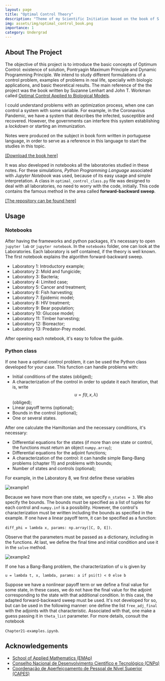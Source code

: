```yaml
---
layout: page
title: "Optimal Control Theory"
description: "Theme of my Scientific Initiation based on the book of S. Lenhart and J. Workman. It was developed a reference text in portuguese and notebooks with applications in the topics."
img: assets/img/optimal_control_book.png
importance: 1
category: Undergrad
---
```


## About The Project

The objective of this project is to introduce the basic concepts of Optimum Control: existence of solution, Pontryagin Maximum Principle and Dynamic  Programming Principle. 
We intend to study different formulations of a control problem, examples of problems in real life, specially with biologic applications, and basic theoretical results. 
The main reference of the the project was the book written by Suzanne Lenhart and John T. Workman called
[Optimal Control Applied to Biological Models](https://www.routledge.com/Optimal-Control-Applied-to-Biological-Models/Lenhart-Workman/p/book/9781584886402#:~:text=Optimal%20Control%20Applied%20to%20Biological%20Models%20thoroughly%20develops%20the%20mathematical,this%20theory%20to%20biological%20models.&text=In%20addition%2C%20the%20authors%20introduce,partial%20differential%20equations%20(PDEs).).

I could understand problems with an optimization process, when one can control a system with some variable. 
For example, in the Coronavirus Pandemic, we have a system that describes the infected, susceptible and recovered. 
However, the governments can interfere this system establishing a *lockdown* or starting an immunization. 

Notes were produced on the subject in book form written in portuguese language, in order to serve as a reference in this language to start the studies in this topic. 

[[Download the book here]](https://github.com/lucasmoschen/Optimal_Control_Biological/blob/master/notes/book.pdf)

It was also developed in notebooks all the laboratories studied in these notes. 
For these simulations, *Python Programming Language* associated with *Jupyter Notebook* was used, because of its easy usage and simple interpretation. 
A class in `optimal_control_class.py` file was designed to deal with all laboratories, no need to worry with the code, initially. 
This code contains the famous method in the area called **forward-backward sweep**.

[[The repository can be found here]](https://github.com/lucasmoschen/optimal-control-biological)

## Usage

### Notebooks 

After having the frameworks and python packages, it's necessary to open `jupyter lab` or `jupyter notebook`. 
In the `notebooks` folder, one can look at the Laboratories. 
Each laboratory is self contained, if the theory is well known. 
The first notebook explains the algorithm forward-backward sweep. 

- Laboratory 1: Introductory example; 
- Laboratory 2: Mold and fungicide;
- Laboratory 3: Bacteria; 
- Laboratory 4: Limited case; 
- Laboratory 5: Cancer and treatment; 
- Laboratory 6: Fish harvesting; 
- Laboratory 7: Epidemic model; 
- Laboratory 8: HIV treatment; 
- Laboratory 9: Bear population; 
- Laboratory 10: Glucose model; 
- Laboratory 11: Timber harvesting; 
- Laboratory 12: Bioreactor; 
- Laboratory 13: Predator-Prey model. 

After opening each notebook, it's easy to follow the guide. 

### Python class

If one have a optimal control problem, it can be used the Python class developed for your case. 
This function can handle problems with: 

- Initial conditions of the states (obliged); 
- A characterization of the control in order to update it each iteration, that is, write $$u = f(t, x, \lambda)$$ (obliged); 
- Linear payoff terms (optional); 
- Bounds in the control (optional); 
- One or several states.

After one calculate the Hamiltonian and the necessary conditions, it's necessary: 

- Differential equations for the states (if more than one state or control, the functions must return an object `numpy.array`); 
- Differential equations for the adjoint functions; 
- A characterization of the control: it can handle simple Bang-Bang problems (chapter 11) and problems with bounds; 
- Number of states and controls (optional); 

For example, in the Laboratory 8, we first define these variables 

![example1](/assets/images/example-1.png)

Because we have more than one state, we specify `n_states = 3`. We also specify the bounds. 
The bounds must be specified as a list of tuples for each control and `numpy.inf` is a possibility. 
However, the control's characterization must be written including the bounds as specified in the example. 
If one have a linear payoff term, it can be specified as a function: 

`diff_phi = lambda x, params: np.array([C, D, E])`. 

Observe that the parameters must be passed as a dictionary, including in the functions. 
At last, we define the final time and initial condition and use it in the `solve` method. 

![example2](/assets/images/example-2.png)

If one has a Bang-Bang problem, the characterization of u is given by 

`u = lambda t, x, lambda, params: a if psi(t) < 0 else b` 

Suppose we have a nonlinear payoff term or we define a final value for some state, in these cases, we do not have the final value for the adjoint corresponding to the state with that additional condition. 
In this case, the adapted forward-backward sweep must be used. 
It's not developed for so, but can be used in the following manner: one define the list `free_adj_final` with the adjoints with that characteristic. 
Associated with that, one make a guess passing it in `theta_list` parameter. For more details, consult the notebook 

`Chapter21-examples.ipynb`. 

## Acknowledgements

* [School of Applied Mathematics (EMAp)](https://emap.fgv.br)
* [Conselho Nacional de Desenvolvimento Científico e Tecnológico (CNPq)](https://www.gov.br/cnpq/pt-br)
* [Coordenação de Aperfeiçoamento de Pessoal de Nível Superior (CAPES)](https://www.gov.br/capes/pt-br)